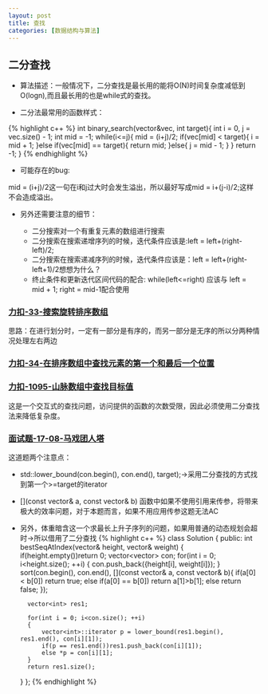 ```yaml
---
layout: post
title: 查找
categories: [数据结构与算法]
---
```


## 二分查找

* 算法描述：一般情况下，二分查找是最长用的能将O(N)时间复杂度减低到O(logn),而且最长用的也是while式的查找。

* 二分法最常用的函数样式：

{% highlight c++ %}
int binary_search(vector<int>&vec, int target){
		int i = 0, j = vec.size() - 1;
		int mid = -1;
		while(i<=j){
			mid = (i+j)/2;
			if(vec[mid] < target){
				i = mid + 1;
			}else if(vec[mid] == target){
				return mid;
			}else{
				j = mid - 1;
			}
		}
		return -1;
	}
{% endhighlight %}

* 可能存在的bug:

mid = (i+j)/2这一句在i和j过大时会发生溢出，所以最好写成mid = i+(j-i)/2;这样不会造成溢出。

* 另外还需要注意的细节：

    * 二分搜索对一个有重复元素的数组进行搜索
    * 二分搜索在搜索递增序列的时候，迭代条件应该是:left = left+(right-left)/2;
    * 二分搜索在搜索递减序列的时候，迭代条件应该是：left = left+(right-left+1)/2想想为什么？
    * 终止条件和更新迭代区间代码的配合:
        while(left<=right) 应该与  left = mid + 1; right = mid-1配合使用



### [力扣-33-搜索旋转排序数组](https://leetcode-cn.com/problems/search-in-rotated-sorted-array/)

思路：在进行划分时，一定有一部分是有序的，而另一部分是无序的所以分两种情况处理左右两边

### [力扣-34-在排序数组中查找元素的第一个和最后一个位置](https://leetcode-cn.com/problems/find-first-and-last-position-of-element-in-sorted-array/)

### [力扣-1095-山脉数组中查找目标值](https://leetcode-cn.com/problems/find-in-mountain-array/)

这是一个交互式的查找问题，访问提供的函数的次数受限，因此必须使用二分查找法来降低复杂度。

### [面试题-17-08-马戏团人塔](https://leetcode-cn.com/problems/circus-tower-lcci/)

这道题两个注意点：

* std::lower_bound(con.begin(), con.end(), target);->采用二分查找的方式找到第一个>=target的iterator
* [](const vector<int>& a, const vector<int>& b)   函数中如果不使用引用来传参，将带来极大的效率问题，对于本题而言，如果不用应用传参这题无法AC
* 另外，体重暗含这一个求最长上升子序列的问题，如果用普通的动态规划会超时->所以借用了二分查找
{% highlight c++ %}
class Solution {
public:
    int bestSeqAtIndex(vector<int>& height, vector<int>& weight) {
        if(height.empty())return 0;
        vector<vector<int>> con;
        for(int i = 0; i<height.size(); ++i)
        {
            con.push_back({height[i], weight[i]});
        }
        sort(con.begin(), con.end(), [](const vector<int>& a, const vector<int>& b){
            if(a[0] < b[0])
                return true;
            else if(a[0] == b[0])
                return a[1]>b[1];
            else 
                return false;
        });
     
        vector<int> res1;

        for(int i = 0; i<con.size(); ++i)
        {
            vector<int>::iterator p = lower_bound(res1.begin(), res1.end(), con[i][1]);
            if(p == res1.end())res1.push_back(con[i][1]);
            else *p = con[i][1];
        }
        return res1.size();
    }
};
{% endhighlight %}